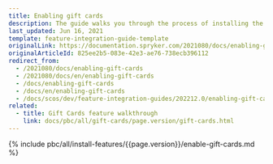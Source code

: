 ```yaml
---
title: Enabling gift cards
description: The guide walks you through the process of installing the Gift Cards feature in the project.
last_updated: Jun 16, 2021
template: feature-integration-guide-template
originalLink: https://documentation.spryker.com/2021080/docs/enabling-gift-cards
originalArticleId: 825ee2b5-083e-42e3-ae76-738ecb396112
redirect_from:
  - /2021080/docs/enabling-gift-cards
  - /2021080/docs/en/enabling-gift-cards
  - /docs/enabling-gift-cards
  - /docs/en/enabling-gift-cards
  - /docs/scos/dev/feature-integration-guides/202212.0/enabling-gift-cards.html
related:
  - title: Gift Cards feature walkthrough
    link: docs/pbc/all/gift-cards/page.version/gift-cards.html
---
```


{% include pbc/all/install-features/{{page.version}}/enable-gift-cards.md %} <!-- To edit, see /_includes/pbc/all/install-features/202212.0/enable-gift-cards.md -->
